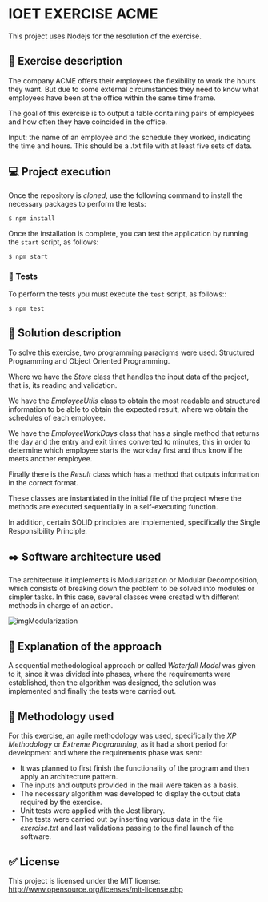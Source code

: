 # IOET EXERCISE ACME

This project uses Nodejs for the resolution of the exercise.

## 📜 Exercise description

The company ACME offers their employees the flexibility to work the hours they want. But due to some external circumstances they need to know what employees have been at the office within the same time frame.

The goal of this exercise is to output a table containing pairs of employees and how often they have coincided in the office.

Input: the name of an employee and the schedule they worked, indicating the time and hours. This should be a .txt file with at least five sets of data.

## 💻 Project execution

Once the repository is _cloned_, use the following command to install the necessary packages to perform the tests:

```
$ npm install
```

Once the installation is complete, you can test the application by running the `start` script, as follows:

```
$ npm start
```

### 🐛 Tests

To perform the tests you must execute the `test` script, as follows::

```
$ npm test
```

## 📝 Solution description

To solve this exercise, two programming paradigms were used: Structured Programming and Object Oriented Programming.

Where we have the _Store_ class that handles the input data of the project, that is, its reading and validation.

We have the _EmployeeUtils_ class to obtain the most readable and structured information to be able to obtain the expected result, where we obtain the schedules of each employee.

We have the _EmployeeWorkDays_ class that has a single method that returns the day and the entry and exit times converted to minutes, this in order to determine which employee starts the workday first and thus know if he meets another employee.

Finally there is the _Result_ class which has a method that outputs information in the correct format.

These classes are instantiated in the initial file of the project where the methods are executed sequentially in a self-executing function.

In addition, certain SOLID principles are implemented, specifically the Single Responsibility Principle.

## ✒️ Software architecture used

The architecture it implements is Modularization or Modular Decomposition, which consists of breaking down the problem to be solved into modules or simpler tasks. In this case, several classes were created with different methods in charge of an action.

![imgModularization](https://ittgweb.files.wordpress.com/2016/05/sg37_calidad_fig1.jpg)

## 🚩 Explanation of the approach

A sequential methodological approach or called _Waterfall Model_ was given to it, since it was divided into phases, where the requirements were established, then the algorithm was designed, the solution was implemented and finally the tests were carried out.

## 🚧 Methodology used

For this exercise, an agile methodology was used, specifically the _XP Methodology_ or _Extreme Programming_, as it had a short period for development and where the requirements phase was sent:

- It was planned to first finish the functionality of the program and then apply an architecture pattern.
- The inputs and outputs provided in the mail were taken as a basis.
- The necessary algorithm was developed to display the output data required by the exercise.
- Unit tests were applied with the Jest library.
- The tests were carried out by inserting various data in the file _exercise.txt_ and last validations passing to the final launch of the software.

## ✅ License

This project is licensed under the MIT license: http://www.opensource.org/licenses/mit-license.php
